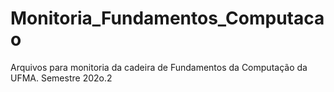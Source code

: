 # Monitoria_Fundamentos_Computacao

Arquivos para monitoria da cadeira de Fundamentos da Computação da UFMA. Semestre 202o.2
